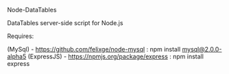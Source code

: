 Node-DataTables

DataTables server-side script for Node.js

Requires:

(MySql) - https://github.com/felixge/node-mysql : npm install mysql@2.0.0-alpha5
(ExpressJS) - https://npmjs.org/package/express : npm install express
